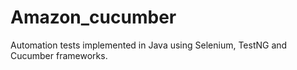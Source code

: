 # Amazon_cucumber
Automation tests implemented in Java using Selenium, TestNG and Cucumber frameworks.
